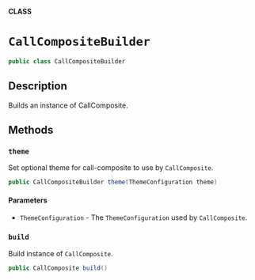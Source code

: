 **CLASS**

# `CallCompositeBuilder`

```java
public class CallCompositeBuilder
```

## Description

Builds an instance of CallComposite. 

## Methods

### `theme`

Set optional theme for call-composite to use by `CallComposite`.

```java
public CallCompositeBuilder theme(ThemeConfiguration theme) 
```

#### Parameters
* `ThemeConfiguration` - The `ThemeConfiguration` used by `CallComposite`.

### `build`

Build instance of `CallComposite`.

```java
public CallComposite build()
```
       